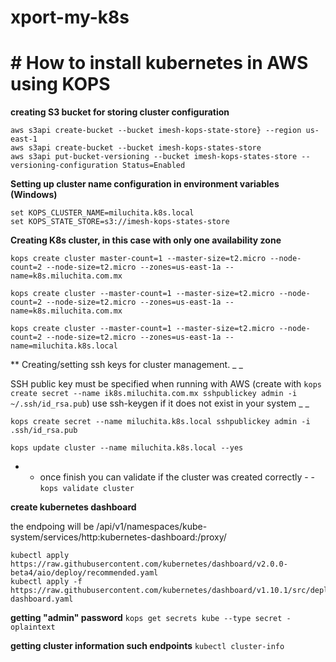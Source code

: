 # xport-my-k8s
# # How to install kubernetes in AWS using KOPS

**creating S3 bucket for storing cluster configuration**
```
aws s3api create-bucket --bucket imesh-kops-state-store} --region us-east-1
aws s3api create-bucket --bucket imesh-kops-states-store
aws s3api put-bucket-versioning --bucket imesh-kops-states-store --versioning-configuration Status=Enabled
```
**Setting up cluster name configuration in environment variables (Windows)**
```
set KOPS_CLUSTER_NAME=miluchita.k8s.local
set KOPS_STATE_STORE=s3://imesh-kops-states-store
```
**Creating K8s cluster, in this case with only one availability zone**
```
kops create cluster master-count=1 --master-size=t2.micro --node-count=2 --node-size=t2.micro --zones=us-east-1a --name=k8s.miluchita.com.mx 

kops create cluster --master-count=1 --master-size=t2.micro --node-count=2 --node-size=t2.micro --zones=us-east-1a --name=k8s.miluchita.com.mx

kops create cluster --master-count=1 --master-size=t2.micro --node-count=2 --node-size=t2.micro --zones=us-east-1a --name=miluchita.k8s.local
```
** Creating/setting ssh keys for cluster management.
_ _

SSH public key must be specified when running with AWS (create with `kops create secret --name ik8s.miluchita.com.mx sshpublickey admin -i ~/.ssh/id_rsa.pub`)
use ssh-keygen if it does not exist in your system
_ _

```
kops create secret --name miluchita.k8s.local sshpublickey admin -i .ssh/id_rsa.pub

kops update cluster --name miluchita.k8s.local --yes
```
- - once finish you can validate if the cluster was created correctly - -
``` kops validate cluster ```


**create kubernetes dashboard**

the endpoing will be /api/v1/namespaces/kube-system/services/http:kubernetes-dashboard:/proxy/
```
kubectl apply https://raw.githubusercontent.com/kubernetes/dashboard/v2.0.0-beta4/aio/deploy/recommended.yaml
kubectl apply -f https://raw.githubusercontent.com/kubernetes/dashboard/v1.10.1/src/deploy/recommended/kubernetes-dashboard.yaml
```
**getting  "admin" password**
```kops get secrets kube --type secret -oplaintext```

**getting cluster information such endpoints**
```kubectl cluster-info```
